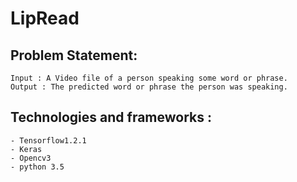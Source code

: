 # LipRead

## Problem Statement:
    Input : A Video file of a person speaking some word or phrase.
    Output : The predicted word or phrase the person was speaking.

## Technologies and frameworks :
    - Tensorflow1.2.1
    - Keras
    - Opencv3
    - python 3.5